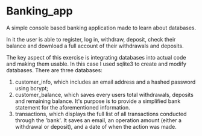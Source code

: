 # Banking_app
A simple console based banking application made to learn about databases.

In it the user is able to register, log in, withdraw, deposit, check their balance and download a full account of their withdrawals and deposits.

The key aspect of this exercise is integrating databases into actual code and making them usable. In this case I used sqlite3 to create and modify databases.
There are three databases: 
1. customer_info, which includes an email address and a hashed password using bcrypt;
2. customer_balance, which saves every users total withdrawals, deposits and remaining balance.
   It's purpose is to provide a simplified bank statement for the aforementioned information.
3. transactions, which displays the full list of all transactions conducted through the 'bank'. It saves an email, an operation amount (either a withdrawal or deposit),
   and a date of when the action was made.
